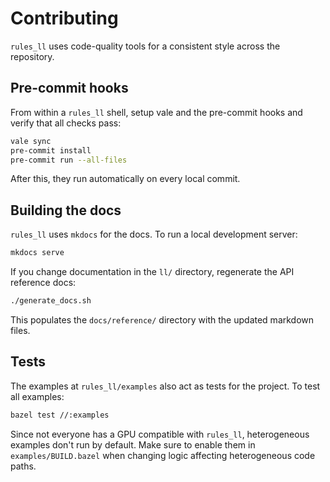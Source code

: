# Contributing

`rules_ll` uses code-quality tools for a consistent style across the repository.

## Pre-commit hooks

From within a `rules_ll` shell, setup vale and the pre-commit hooks and verify
that all checks pass:

```bash title="(from within the rules_ll root directory)"
vale sync
pre-commit install
pre-commit run --all-files
```

After this, they run automatically on every local commit.

## Building the docs

`rules_ll` uses `mkdocs` for the docs. To run a local development server:

```bash title="(from within the rules_ll root directory)"
mkdocs serve
```

If you change documentation in the `ll/` directory, regenerate the API reference
docs:

```bash title="(from within the rules_ll root directory)"
./generate_docs.sh
```

This populates the `docs/reference/` directory with the updated markdown files.

## Tests

The examples at `rules_ll/examples` also act as tests for the project. To test
all examples:

```bash title="(from within the rules_ll/examples directory)"
bazel test //:examples
```

Since not everyone has a GPU compatible with `rules_ll`, heterogeneous examples
don't run by default. Make sure to enable them in `examples/BUILD.bazel`
when changing logic affecting heterogeneous code paths.

